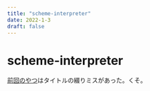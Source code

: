 ```yaml
---
title: "scheme-interpreter"
date: 2022-1-3
draft: false
---
```

# scheme-interpreter



[前回のやつ](https://londone.net/blog/page/54)はタイトルの綴りミスがあった。くそ。
